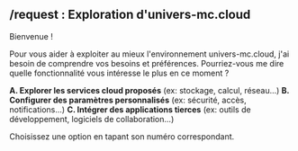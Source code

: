 ##  /request  :  Exploration d'univers-mc.cloud 

Bienvenue ! 

Pour vous aider à exploiter au mieux l'environnement univers-mc.cloud, j'ai besoin de comprendre vos besoins et préférences. Pourriez-vous me dire quelle fonctionnalité vous intéresse le plus en ce moment ?

**A. Explorer les services cloud proposés** (ex: stockage, calcul, réseau...)
**B. Configurer des paramètres personnalisés** (ex: sécurité, accès, notifications...)
**C. Intégrer des applications tierces** (ex: outils de développement, logiciels de collaboration...)

Choisissez une option en tapant son numéro correspondant.




